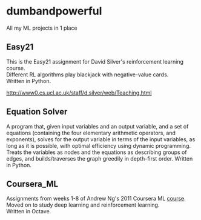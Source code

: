 # dumbandpowerful
All my ML projects in 1 place

## Easy21
This is the Easy21 assignment for David Silver's reinforcement learning course. <br />
Different RL algorithms play blackjack with negative-value cards. <br />
Written in Python.

http://www0.cs.ucl.ac.uk/staff/d.silver/web/Teaching.html 

## Equation Solver
A program that, given input variables and an output variable, and a set of equations (containing the four elementary arithmetic operators, and exponents), solves for the output variable in terms of the input variables, as long as it is possible, with optimal efficiency using dynamic programming. Treats the variables as nodes and the equations as describing groups of edges, and builds/traverses the graph greedily in depth-first order.
Written in Python.

## Coursera_ML
Assignments from weeks 1-8 of Andrew Ng's 2011 Coursera ML [course](https://www.coursera.org/learn/machine-learning).
Moved on to study deep learning and reinforcement learning. <br />
Written in Octave.
